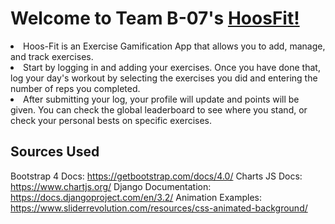 # Welcome to Team B-07's [HoosFit!](https://hoos-fit.herokuapp.com)

<li>Hoos-Fit is an Exercise Gamification App that allows you to add, manage, and track exercises.</li>

<li>Start by logging in and adding your exercises. Once you have done that, log your day's workout by selecting the exercises you did and entering the number of reps you completed.</li>

<li>After submitting your log, your profile will update and points will be given. You can check the global leaderboard to see where you stand, or check your personal bests on specific exercises.</li>


## Sources Used

Bootstrap 4 Docs:
https://getbootstrap.com/docs/4.0/
Charts JS Docs:
https://www.chartjs.org/
Django Documentation:
https://docs.djangoproject.com/en/3.2/
Animation Examples:
https://www.sliderrevolution.com/resources/css-animated-background/
